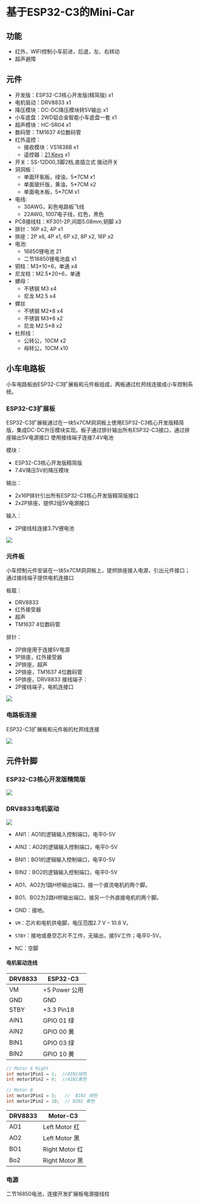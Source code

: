 # 基于ESP32-C3的Mini-Car

## 功能

* 红外，WIFI控制小车前进，后退，左、右转动
* 超声避障

## 元件

* 开发版：ESP32-C3核心开发版(精简版) x1
* 电机驱动：DRV8833 x1
* 降压模块：DC-DC降压模块转5V输出 x1
* 小车底盘：2WD铝合金智能小车底盘一套 x1
* 超声模块：HC-SR04 x1
* 数码管：TM1637 4位数码管
* 红外遥控：
  * 接收模块：VS1838B x1
  * 遥控器：[21 Keys](https://hobbycomponents.com/wired-wireless/464-low-profile-21-button-infrared-ir-remote)  x1
* 开关：SS-12D00,3脚2档,直插立式 拨动开关
* 洞洞板： 
    * 单面环氧板，绿油，5*7CM x1
    * 单面玻纤版，黄油，5*7CM x2
    * 单面电木板，5*7CM x1
* 电线:  
   * 30AWG，彩色电路板飞线
   * 22AWG, 1007电子线，红色，黑色
* PCB接线柱：KF301-2P,间距5.08mm,铜脚 x3
* 排针：16P  x2, 4P x1
* 排座：2P x6, 4P x1, 6P x2, 8P x2,  16P x2
* 电池:
   * 16850锂电池 21
   * 二节16850锂电池盒 x1
* 铜柱：M3*10+6，单通 x4
* 尼龙柱：M2.5*20+6，单通
* 螺母：
  * 不锈钢 M3  x4 
  *  尼龙  M2.5 x4
* 螺丝
  * 不锈钢 M2*8 x4
  * 不锈钢 M3*8 x2
  * 尼龙 M2.5*8 x2
* 杜邦线：
  * 公转公，10CM x2
  * 母转公，10CM x10

## 小车电路板

小车电路板由ESP32-C3扩展板和元件板组成，两板通过杜邦线连接成小车控制系统。

### ESP32-C3扩展板

ESP32-C3扩展板通过在一块5x7CM洞洞板上使用ESP32-C3核心开发版精简版，集成DC-DC升压模块实现。板子通过排针输出所有ESP32-C3接口，通过排座输出5V电源接口
使用接线端子连接7.4V电池

模块：
 * ESP32-C3核心开发版精简版
 * 7.4V降压5V的降压模块

输出：
  * 2x16P排针引出所有ESP32-C3核心开发版精简版接口
  * 2x2P排座，提供2组5V电源接口 

输入：
  * 2P接线柱连接3.7V锂电池

 ![](img/minicar_board_esp32_c3.jpg)   

### 元件板

小车控制元件安装在一块5x7CM洞洞板上，提供排座接入电源，引出元件接口；通过接线端子提供电机连接口

板载：
  * DRV8833
  * 红外接受器
  * 超声
  * TM1637 4位数码管

排针：
  * 2P排座用于连接5V电源
  * 1P排座，红外接受器
  * 2P排座，超声
  * 2P排座，TM1637 4位数码管
  * 5P排座，DRV8833
接线端子：
  * 2P接线端子，电机连接口

![](img/minicar_board_components.jpg)   

### 电路板连接

ESP32-C3扩展板和元件板的杜邦线连接

![](img/minicar_layout.jpg)

## 元件针脚

### ESP32-C3核心开发版精简版

![](img/esp32-c3.jpg)

### DRV8833电机驱动

![](img/DRV8833_Pinout.jpg)

* ANI1：AO1的逻辑输入控制端口，电平0-5V 
* AIN2：AO2的逻辑输入控制端口，电平0-5V
* BNI1：BO1的逻辑输入控制端口，电平0-5V
* BIN2：BO2的逻辑输入控制端口，电平0-5V

* AO1、AO2为1路H桥输出端口，接一个直流电机的两个脚。
* BO1、BO2为2路H桥输出端口，接另一个外直接电机的两个脚。
* GND：接地。
* `VM`：芯片和电机供电脚，电压范围2.7 V – 10.8 V。
* `STBY`：接地或悬空芯片不工作，无输出，接5V工作；电平0-5V。
* NC：空脚

#### 电机驱动连线

| DRV8833      |  ESP32-C3       |  
|--------------|-----------------|
| VM           |  +5 Power  公用 |  
| GND          |  GND            | 
| STBY         |  +3.3  Pin18    |
| AIN1         |  GPIO 01 绿     | 
| AIN2         |  GPIO 00 黄     |
| BIN1         |  GPIO 03  绿    |
| BIN2         |  GPIO 10 黄     |

```c
// Motor A Right
int motor1Pin1 = 1;  //AIN1绿色
int motor1Pin2 = 0;  //AIN2黄色

// Motor B
int motor2Pin1 = 3;   //  BIN1 绿色
int motor2Pin2 = 10;  // BIN2 黄色
```

| DRV8833    |  Motor-C3       |  
|------------|-----------------|
| AO1        |  Left Motor 红  | 
| AO2        |  Left Motor 黑  |
| BO1        |  Right Motor 红 |
| Bo2        |  Right Motor 黑 |


### 电源

二节16850电池，连接开发扩展板电源接线柱


                        

